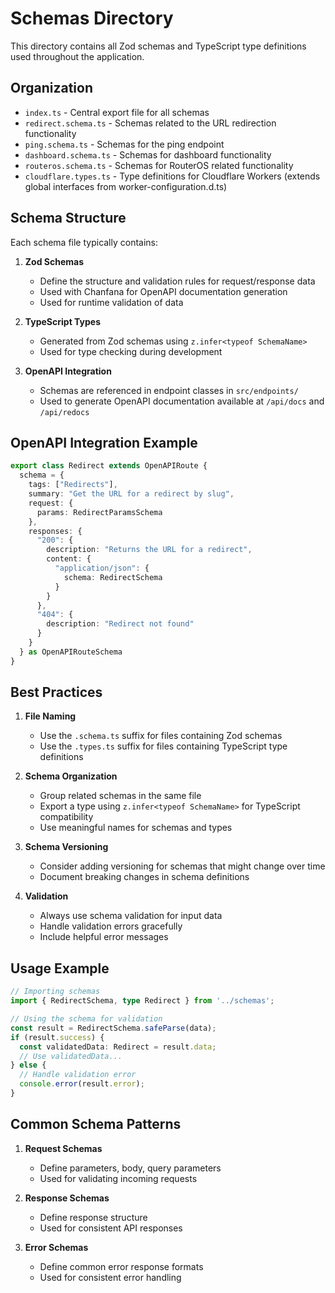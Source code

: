 # Schemas Directory

This directory contains all Zod schemas and TypeScript type definitions used throughout the application.

## Organization

- `index.ts` - Central export file for all schemas
- `redirect.schema.ts` - Schemas related to the URL redirection functionality
- `ping.schema.ts` - Schemas for the ping endpoint
- `dashboard.schema.ts` - Schemas for dashboard functionality
- `routeros.schema.ts` - Schemas for RouterOS related functionality
- `cloudflare.types.ts` - Type definitions for Cloudflare Workers (extends global interfaces from worker-configuration.d.ts)

## Schema Structure

Each schema file typically contains:

1. **Zod Schemas**
   - Define the structure and validation rules for request/response data
   - Used with Chanfana for OpenAPI documentation generation
   - Used for runtime validation of data

2. **TypeScript Types**
   - Generated from Zod schemas using `z.infer<typeof SchemaName>`
   - Used for type checking during development

3. **OpenAPI Integration**
   - Schemas are referenced in endpoint classes in `src/endpoints/`
   - Used to generate OpenAPI documentation available at `/api/docs` and `/api/redocs`

## OpenAPI Integration Example

```typescript
export class Redirect extends OpenAPIRoute {
  schema = {
    tags: ["Redirects"],
    summary: "Get the URL for a redirect by slug",
    request: {
      params: RedirectParamsSchema
    },
    responses: {
      "200": {
        description: "Returns the URL for a redirect",
        content: {
          "application/json": {
            schema: RedirectSchema
          }
        }
      },
      "404": {
        description: "Redirect not found"
      }
    }
  } as OpenAPIRouteSchema
}
```

## Best Practices

1. **File Naming**
   - Use the `.schema.ts` suffix for files containing Zod schemas
   - Use the `.types.ts` suffix for files containing TypeScript type definitions

2. **Schema Organization**
   - Group related schemas in the same file
   - Export a type using `z.infer<typeof SchemaName>` for TypeScript compatibility
   - Use meaningful names for schemas and types

3. **Schema Versioning**
   - Consider adding versioning for schemas that might change over time
   - Document breaking changes in schema definitions

4. **Validation**
   - Always use schema validation for input data
   - Handle validation errors gracefully
   - Include helpful error messages

## Usage Example

```typescript
// Importing schemas
import { RedirectSchema, type Redirect } from '../schemas';

// Using the schema for validation
const result = RedirectSchema.safeParse(data);
if (result.success) {
  const validatedData: Redirect = result.data;
  // Use validatedData...
} else {
  // Handle validation error
  console.error(result.error);
}
```

## Common Schema Patterns

1. **Request Schemas**
   - Define parameters, body, query parameters
   - Used for validating incoming requests

2. **Response Schemas**
   - Define response structure
   - Used for consistent API responses

3. **Error Schemas**
   - Define common error response formats
   - Used for consistent error handling
